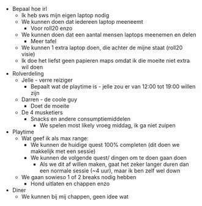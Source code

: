 - Bepaal hoe irl
	- Ik heb sws mijn eigen laptop nodig
	- We kunnen doen dat iedereen laptop meeneemt
		- Voor roll20 enzo
	- We kunnen doen dat een aantal mensen laptops meenemen en delen
		- Meer tafel
	- We kunnen 1 extra laptop doen, die achter de mijne staat (roll20 visie)
	- Ik doe het liefst geen papieren maps omdat ik die moeite niet extra wil doen
- Rolverdeling
	- Jelle - verre reiziger
		- Bepaalt wat de playtime is - jelle zou er van 12:00 tot 19:00 willen zijn
	- Darren - de coole guy
		- Doet de moeite
	- De 4 musketiers
		- Snacks en andere consumptiemiddelen
			- We spelen most likely vroeg middag, ik ga niet zuipen
- Playtime
	- Wat geef ik als max range:
		- We kunnen de huidige quest 100% completen (dit doen we makkelijk met een sessie)
		- We kunnen de volgende quest/ dingen om te doen gaan doen
			- Als we dit af willen maken, gaat het zeker langer duren dan een normale sessie (~4 uur), maar ik ben zelf wel down
	- We gaan sowieso 1 of 2 breaks nodig hebben
		- Hond uitlaten en chappen enzo
- Diner
	- We kunnen bij mij chappen, geen idee wat
